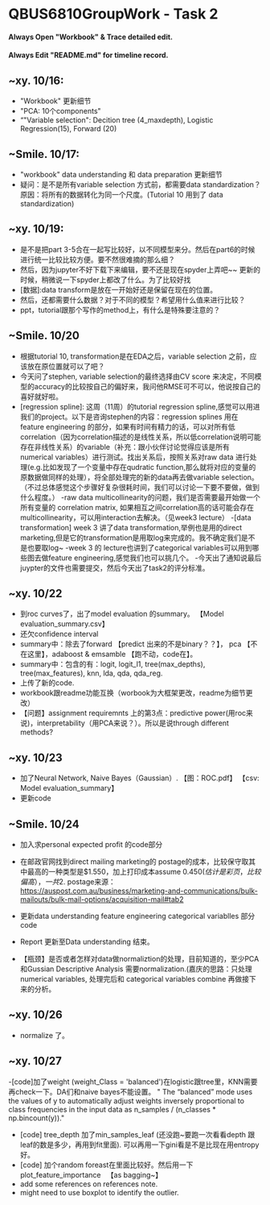 # QBUS6810GroupWork - Task 2

#### Always Open "Workbook" & Trace detailed edit.
#### Always Edit "README.md" for timeline record.

## ~xy. 10/16:
- "Workbook" 更新细节
- "PCA: 10个components"   
- “"Variable selection": Decition tree (4_maxdepth), Logistic Regression(15), Forward (20)
## ~Smile. 10/17: 
- "workbook" data understanding 和 data preparation 更新细节
- 疑问：是不是所有variable selection 方式前，都需要data standardization？原因：将所有的数据转化为同一个尺度。(Tutorial 10 用到了 data standardization)
## ~xy. 10/19:
- 是不是把part 3-5合在一起写比较好，以不同模型来分。然后在part6的时候进行统一比较比较方便。要不然很难摘的那么细？
- 然后，因为jupyter不好下载下来编辑，要不还是现在spyder上弄吧~~ 更新的时候，稍微说一下spyder上都改了什么。为了比较好找
- [数据]:data transform是放在一开始好还是保留在现在的位置。
- 然后，还都需要什么数据？对于不同的模型？希望用什么值来进行比较？
- ppt，tutorial跟那个写作的method上，有什么是特殊要注意的？
## ~Smile. 10/20
- 根据tutorial 10, transformation是在EDA之后，variable selection 之前，应该放在原位置就可以了吧？
- 今天问了stephen, variable selection的最终选择由CV score 来决定，不同模型的accuracy的比较按自己的偏好来，我问他RMSE可不可以，他说按自己的喜好就好啦。
- [regression spline]: 这周（11周）的tutorial regression spline,感觉可以用进我们的project。以下是咨询stephen的内容：regression splines 用在 feature engineering 的部分，如果有时间有精力的话，可以对所有低correlation（因为correlation描述的是线性关系，所以低correlation说明可能存在非线性关系）的variable（补充：跟小伙伴讨论觉得应该是所有numerical variables）进行测试。找出关系后，按照关系对raw data 进行处理(e.g.比如发现了一个变量中存在qudratic function,那么就将对应的变量的原数据做同样的处理），将全部处理完的新的data再去做variable selection。（不过总体感觉这个步骤好复杂很耗时间，我们可以讨论一下要不要做，做到什么程度。）
-raw data multicollinearity的问题，我们是否需要最开始做一个所有变量的 correlation matrix, 如果相互之间correlation高的话可能会存在multicollinearity，可以用interaction去解决。（见week3 lecture）
-[data transformation] week 3 讲了data transformation,举例也是用的direct marketing,但是它的transformation是用取log来完成的。我不确定我们是不是也要取log~
-week 3 的 lecture也讲到了categorical variables可以用到哪些图去做feature engineering,感觉我们也可以挑几个。
-今天出了通知说最后juypter的文件也需要提交，然后今天出了task2的评分标准。
           
## ~xy. 10/22
- 到roc curves了，出了model evaluation 的summary。 【Model evaluation_summary.csv】
- 还欠confidence interval
- summary中：除去了forward 【predict 出来的不是binary？？】， pca 【不在这里】，adaboost & emsamble 【跑不动，code在】。
- summary中：包含的有：logit, logit_l1, tree(max_depths), tree(max_features), knn, lda, qda, qda_reg.
- 上传了新的code.
- workbook跟readme功能互换（worbook为大框架更改，readme为细节更改）
- 【问题】assignment requiremnts 上的第3点：predictive power(用roc来说)，interpretability（用PCA来说？）。所以是说through different methods?

## ~xy. 10/23
- 加了Neural Network, Naive Bayes（Gaussian）. 【图：ROC.pdf】 【csv: Model evaluation_summary】
- 更新code

## ~Smile. 10/24
- 加入求personal expected profit 的code部分
- 在邮政官网找到direct mailing marketing的 postage的成本，比较保守取其中最高的一种类型是$1.550，加上打印成本assume $0.450(估计是彩页，比较偏高），一共$2.
postage来源：https://auspost.com.au/business/marketing-and-communications/bulk-mailouts/bulk-mail-options/acquisition-mail#tab2

- 更新data understanding feature engineering categorical variablles 部分 code
- Report 更新至Data understanding 结束。
- 【瓶颈】是否或者怎样对data做normaliztion的处理，目前知道的，至少PCA和Gussian Descriptive Analysis 需要normalization.(嘉庆的思路：只处理numerical variables, 处理完后和 categorical variables combine 再做接下来的分析。

## ~xy. 10/26
- normalize 了。

## ~xy. 10/27
-[code]加了weight (weight_Class = 'balanced')在logistic跟tree里，KNN需要再check一下。DA们和naive bayes不能设置。
" The “balanced” mode uses the values of y to automatically adjust weights inversely proportional to class frequencies in the input data as n_samples / (n_classes * np.bincount(y))."
- [code] tree_depth 加了min_samples_leaf (还没跑~要跑一次看看depth 跟 leaf的数是多少，再用到fit里面). 可以再用一下gini看是不是比现在用entropy好。
- [code] 加个random foreast在里面比较好。然后用一下plot_feature_importance   【as bagging~】
- add some references on references note.
- might need to use boxplot to identify the outlier. 

